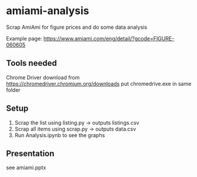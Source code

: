# amiami-analysis
Scrap AmiAmi for figure prices and do some data analysis

Example page: https://www.amiami.com/eng/detail/?gcode=FIGURE-060605

## Tools needed
Chrome Driver
download from https://chromedriver.chromium.org/downloads
put chromedrive.exe in same folder

## Setup
1) Scrap the list using listing.py -> outputs listings.csv
2) Scrap all items using scrap.py -> outputs data.csv
3) Run Analysis.ipynb to see the graphs

## Presentation
see amiami.pptx

